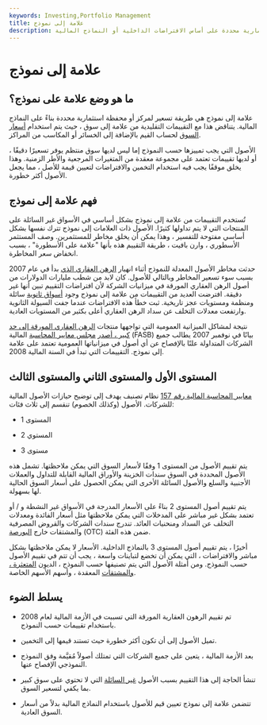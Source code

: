 ```yaml
---
keywords: Investing,Portfolio Management
title: علامة إلى نموذج
description: علامة إلى نموذج هي طريقة تسعير لمركز أو محفظة استثمارية محددة على أساس الافتراضات الداخلية أو النماذج المالية.
---
```


# علامة إلى نموذج
## ما هو وضع علامة على نموذج؟

علامة إلى نموذج هي طريقة تسعير لمركز أو محفظة استثمارية محددة بناءً على النماذج المالية. يتناقض هذا مع التقييمات التقليدية من علامة إلى سوق ، حيث يتم استخدام [أسعار السوق](/market-price) لحساب القيم بالإضافة إلى الخسائر أو المكاسب من المراكز.

الأصول التي يجب تمييزها حسب النموذج إما ليس لديها سوق منتظم يوفر تسعيرًا دقيقًا ، أو لديها تقييمات تعتمد على مجموعة معقدة من المتغيرات المرجعية والأطر الزمنية. وهذا يخلق موقفًا يجب فيه استخدام التخمين والافتراضات لتعيين قيمة للأصل ، مما يجعل الأصول أكثر خطورة.

## فهم علامة إلى نموذج

تُستخدم التقييمات من علامة إلى نموذج بشكل أساسي في الأسواق غير السائلة على المنتجات التي لا يتم تداولها كثيرًا. الأصول ذات العلامات إلى نموذج تترك نفسها بشكل أساسي مفتوحة للتفسير ، وهذا يمكن أن يخلق مخاطر للمستثمرين. وصف المستثمر الأسطوري ، وارن بافيت ، طريقة التقييم هذه بأنها "علامة على الأسطورة" ، بسبب انخفاض سعر المخاطرة.

حدثت مخاطر الأصول المعدلة للنموذج أثناء انهيار [الرهن العقاري الذي](/subprime_mortgage) بدأ في عام 2007 بسبب سوء تسعير المخاطر وبالتالي للأصول. كان لابد من شطب مليارات الدولارات من أصول الرهن العقاري المورقة في ميزانيات الشركة لأن افتراضات التقييم تبين أنها غير دقيقة. افترضت العديد من التقييمات من علامة إلى نموذج وجود [أسواق ثانوية](/secondarymarket) سائلة ومنظمة ومستويات عجز تاريخية. ثبت خطأ هذه الافتراضات عندما جفت السيولة الثانوية وارتفعت معدلات التخلف عن سداد الرهن العقاري أعلى بكثير من المستويات العادية.

نتيجة لمشاكل الميزانية العمومية التي تواجهها منتجات [الرهن العقاري المورقة إلى حد كبير ، أصدر](/mbs) [مجلس معايير المحاسبة](/fasb) المالية (FASB) بيانًا في نوفمبر 2007 يطالب جميع الشركات المتداولة علنًا بالإفصاح عن أي أصول في ميزانياتها العمومية تعتمد على علامة إلى نموذج. التقييمات التي تبدأ في السنة المالية 2008.

## المستوى الأول والمستوى الثاني والمستوى الثالث

[معايير المحاسبة المالية رقم 157](/fasb_157) نظام تصنيف يهدف إلى توضيح حيازات الأصول المالية للشركات. الأصول (وكذلك الخصوم) تنقسم إلى ثلاث فئات:

- المستوى 1

- المستوي 2

- مستوى 3

يتم تقييم الأصول من المستوى 1 وفقًا لأسعار السوق التي يمكن ملاحظتها. تشمل هذه الأصول المحددة في السوق سندات الخزينة والأوراق المالية القابلة للتداول والعملات الأجنبية والسلع والأصول السائلة الأخرى التي يمكن الحصول على أسعار السوق الحالية لها بسهولة.

يتم تقييم أصول المستوى 2 بناءً على الأسعار المدرجة في الأسواق غير النشطة و / أو تعتمد بشكل غير مباشر على المدخلات التي يمكن ملاحظتها مثل أسعار الفائدة ومعدلات التخلف عن السداد ومنحنيات العائد. تندرج سندات الشركات والقروض المصرفية والمشتقات خارج [البورصة](/otc) (OTC) ضمن هذه الفئة.

أخيرًا ، يتم تقييم أصول المستوى 3 بالنماذج الداخلية. الأسعار لا يمكن ملاحظتها بشكل مباشر والافتراضات ، التي يمكن أن تخضع لتباينات واسعة ، يجب أن تتم في تقييم الأصول حسب النموذج. ومن أمثلة الأصول التي يتم تصنيفها حسب النموذج ، الديون [المتعثرة ،](/distressedsecurities) [والمشتقات](/derivative) المعقدة ، وأسهم الأسهم الخاصة.

## يسلط الضوء

- تم تقييم الرهون العقارية المورقة التي تسببت في الأزمة المالية لعام 2008 باستخدام تقييمات حسب النموذج.

- تميل الأصول إلى أن تكون أكثر خطورة حيث تستند قيمها إلى التخمين.

- بعد الأزمة المالية ، يتعين على جميع الشركات التي تمتلك أصولاً مُقيَّمة وفق النموذج النموذجي الإفصاح عنها.

- تنشأ الحاجة إلى هذا التقييم بسبب الأصول [غير السائلة](/illiquid) التي لا تحتوي على سوق كبير بما يكفي لتسعير السوق.

- تتضمن علامة إلى نموذج تعيين قيم للأصول باستخدام النماذج المالية بدلاً من أسعار السوق العادية.

